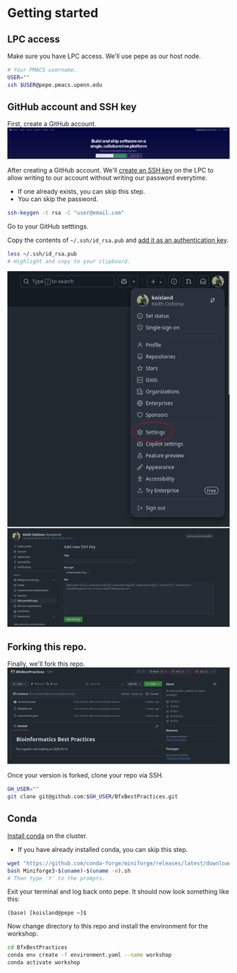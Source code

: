 # Getting started

## LPC access
Make sure you have LPC access. We'll use pepe as our host node.
```bash
# Your PMACS username.
USER=""
ssh $USER@pepe.pmacs.upenn.edu
```

## GitHub account and SSH key
First, create a GitHub account.
![](images/github.png)

After creating a GitHub account. We'll [create an SSH key](https://docs.github.com/en/authentication/connecting-to-github-with-ssh/generating-a-new-ssh-key-and-adding-it-to-the-ssh-agent#generating-a-new-ssh-key) on the LPC to allow writing to our account without writing our password everytime.
* If one already exists, you can skip this step.
* You can skip the password.

```bash
ssh-keygen -t rsa -C "user@email.com"
```

Go to your GitHub setttings.

Copy the contents of `~/.ssh/id_rsa.pub` and [add it as an authentication key](https://docs.github.com/en/authentication/connecting-to-github-with-ssh/adding-a-new-ssh-key-to-your-github-account#adding-a-new-ssh-key-to-your-account).
```bash
less ~/.ssh/id_rsa.pub
# Highlight and copy to your clipboard.
```
![](images/user_settings.png)
![](images/ssh_key.png)

## Forking this repo.
Finally, we'll fork this repo.
![](images/fork.png)

Once your version is forked, clone your repo via SSH.
```bash
GH_USER=""
git clone git@github.com:$GH_USER/BfxBestPractices.git
```

## Conda
[Install conda](https://github.com/conda-forge/miniforge?tab=readme-ov-file#unix-like-platforms-macos-linux--wsl) on the cluster.
* If you have already installed conda, you can skip this step.
```bash
wget "https://github.com/conda-forge/miniforge/releases/latest/download/Miniforge3-$(uname)-$(uname -m).sh"
bash Miniforge3-$(uname)-$(uname -m).sh
# Then type 'Y' to the prompts.
```

Exit your terminal and log back onto pepe. It should now look something like this:
```
(base) [koisland@pepe ~]$ 
```

Now change directory to this repo and install the environment for the workshop.
```bash
cd BfxBestPractices
conda env create -f environment.yaml --name workshop
conda activate workshop
```
